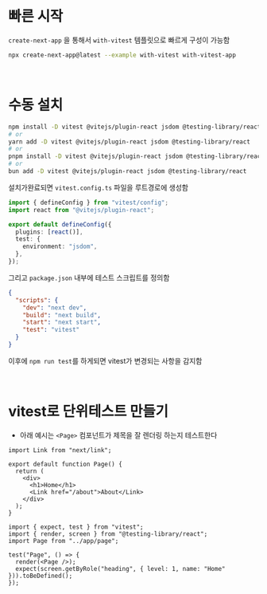 # 빠른 시작

`create-next-app` 을 통해서 `with-vitest` 템플릿으로 빠르게 구성이 가능함

```bash
npx create-next-app@latest --example with-vitest with-vitest-app
```

<br/>

# 수동 설치

```bash
npm install -D vitest @vitejs/plugin-react jsdom @testing-library/react
# or
yarn add -D vitest @vitejs/plugin-react jsdom @testing-library/react
# or
pnpm install -D vitest @vitejs/plugin-react jsdom @testing-library/react
# or
bun add -D vitest @vitejs/plugin-react jsdom @testing-library/react
```

설치가완료되면 `vitest.config.ts` 파일을 루트경로에 생성함

```ts
import { defineConfig } from "vitest/config";
import react from "@vitejs/plugin-react";

export default defineConfig({
  plugins: [react()],
  test: {
    environment: "jsdom",
  },
});
```

그리고 `package.json` 내부에 테스트 스크립트를 정의함

```json
{
  "scripts": {
    "dev": "next dev",
    "build": "next build",
    "start": "next start",
    "test": "vitest"
  }
}
```

이후에 `npm run test`를 하게되면 vitest가 변경되는 사항을 감지함

<br/>

# vitest로 단위테스트 만들기

- 아래 예시는 `<Page>` 컴포넌트가 제목을 잘 렌더링 하는지 테스트한다

```tsx
import Link from "next/link";

export default function Page() {
  return (
    <div>
      <h1>Home</h1>
      <Link href="/about">About</Link>
    </div>
  );
}
```

```tsx
import { expect, test } from "vitest";
import { render, screen } from "@testing-library/react";
import Page from "../app/page";

test("Page", () => {
  render(<Page />);
  expect(screen.getByRole("heading", { level: 1, name: "Home" })).toBeDefined();
});
```
